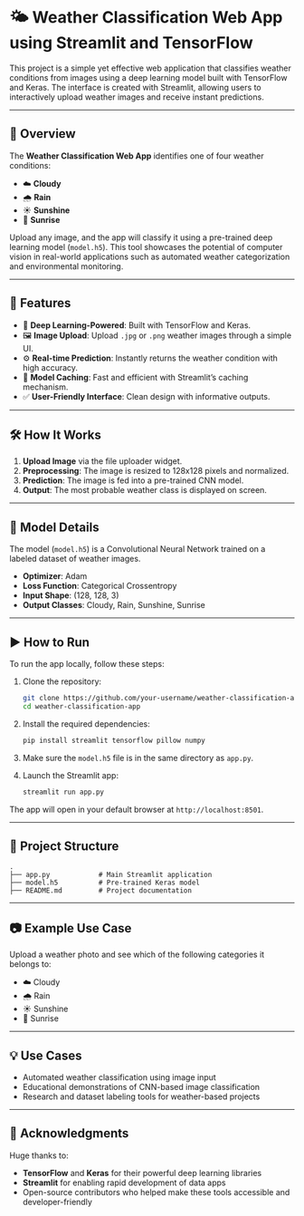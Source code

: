 # 🌤️ Weather Classification Web App using Streamlit and TensorFlow

This project is a simple yet effective web application that classifies weather conditions from images using a deep learning model built with TensorFlow and Keras. The interface is created with Streamlit, allowing users to interactively upload weather images and receive instant predictions.

---

## 📌 Overview

The **Weather Classification Web App** identifies one of four weather conditions:

- ☁️ **Cloudy**
- 🌧️ **Rain**
- ☀️ **Sunshine**
- 🌅 **Sunrise**

Upload any image, and the app will classify it using a pre-trained deep learning model (`model.h5`). This tool showcases the potential of computer vision in real-world applications such as automated weather categorization and environmental monitoring.

---

## 🚀 Features

- 🧠 **Deep Learning-Powered**: Built with TensorFlow and Keras.
- 🖼️ **Image Upload**: Upload `.jpg` or `.png` weather images through a simple UI.
- ⚙️ **Real-time Prediction**: Instantly returns the weather condition with high accuracy.
- 💾 **Model Caching**: Fast and efficient with Streamlit’s caching mechanism.
- ✅ **User-Friendly Interface**: Clean design with informative outputs.

---

## 🛠️ How It Works

1. **Upload Image** via the file uploader widget.
2. **Preprocessing**: The image is resized to 128x128 pixels and normalized.
3. **Prediction**: The image is fed into a pre-trained CNN model.
4. **Output**: The most probable weather class is displayed on screen.

---

## 🧠 Model Details

The model (`model.h5`) is a Convolutional Neural Network trained on a labeled dataset of weather images.

- **Optimizer**: Adam
- **Loss Function**: Categorical Crossentropy
- **Input Shape**: (128, 128, 3)
- **Output Classes**: Cloudy, Rain, Sunshine, Sunrise

---

## ▶️ How to Run

To run the app locally, follow these steps:

1. Clone the repository:
   ```bash
   git clone https://github.com/your-username/weather-classification-app.git
   cd weather-classification-app
   ```

2. Install the required dependencies:
   ```bash
   pip install streamlit tensorflow pillow numpy
   ```

3. Make sure the `model.h5` file is in the same directory as `app.py`.

4. Launch the Streamlit app:
   ```bash
   streamlit run app.py
   ```

The app will open in your default browser at `http://localhost:8501`.

---

## 📁 Project Structure

```
.
├── app.py            # Main Streamlit application
├── model.h5          # Pre-trained Keras model
├── README.md         # Project documentation
```

---

## 📷 Example Use Case

Upload a weather photo and see which of the following categories it belongs to:

- ☁️ Cloudy  
- 🌧️ Rain  
- ☀️ Sunshine  
- 🌅 Sunrise  

---

## 💡 Use Cases

- Automated weather classification using image input
- Educational demonstrations of CNN-based image classification
- Research and dataset labeling tools for weather-based projects

---

## 🙌 Acknowledgments

Huge thanks to:

- **TensorFlow** and **Keras** for their powerful deep learning libraries
- **Streamlit** for enabling rapid development of data apps
- Open-source contributors who helped make these tools accessible and developer-friendly

```


